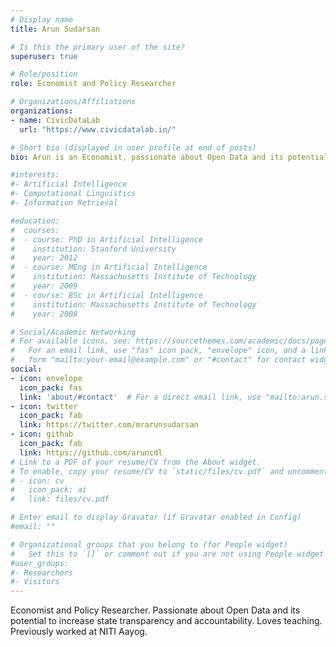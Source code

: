 ```yaml
---
# Display name
title: Arun Sudarsan

# Is this the primary user of the site?
superuser: true

# Role/position
role: Economist and Policy Researcher

# Organizations/Affiliations
organizations:
- name: CivicDataLab
  url: "https://www.civicdatalab.in/"

# Short bio (displayed in user profile at end of posts)
bio: Arun is an Economist, passionate about Open Data and its potential to increase state transparency and accountability. Loves teaching. Previously worked at NITI Aayog. 

#interests:
#- Artificial Intelligence
#- Computational Linguistics
#- Information Retrieval

#education:
#  courses:
#  - course: PhD in Artificial Intelligence
#    institution: Stanford University
#    year: 2012
#  - course: MEng in Artificial Intelligence
#    institution: Massachusetts Institute of Technology
#    year: 2009
#  - course: BSc in Artificial Intelligence
#    institution: Massachusetts Institute of Technology
#    year: 2008

# Social/Academic Networking
# For available icons, see: https://sourcethemes.com/academic/docs/page-builder/#icons
#   For an email link, use "fas" icon pack, "envelope" icon, and a link in the
#   form "mailto:your-email@example.com" or "#contact" for contact widget.
social:
- icon: envelope
  icon_pack: fas
  link: 'about/#contact'  # For a direct email link, use "mailto:arun.sud.91@gmail.com".
- icon: twitter
  icon_pack: fab
  link: https://twitter.com/mrarunsudarsan
- icon: github
  icon_pack: fab
  link: https://github.com/aruncdl
# Link to a PDF of your resume/CV from the About widget.
# To enable, copy your resume/CV to `static/files/cv.pdf` and uncomment the lines below.
# - icon: cv
#   icon_pack: ai
#   link: files/cv.pdf

# Enter email to display Gravatar (if Gravatar enabled in Config)
#email: ""

# Organizational groups that you belong to (for People widget)
#   Set this to `[]` or comment out if you are not using People widget.
#user_groups:
#- Researchers
#- Visitors
---
```


Economist and Policy Researcher. Passionate about Open Data and its potential to increase state transparency and accountability. Loves teaching. Previously worked at NITI Aayog.
